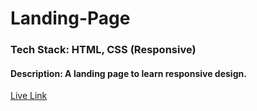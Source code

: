 # Landing-Page
<h3>Tech Stack: HTML, CSS (Responsive)</h3>
<h4>Description: A landing page to learn responsive design.</h4>
<a href="https://crypto-landing-botvasu.netlify.app">Live Link</a>
